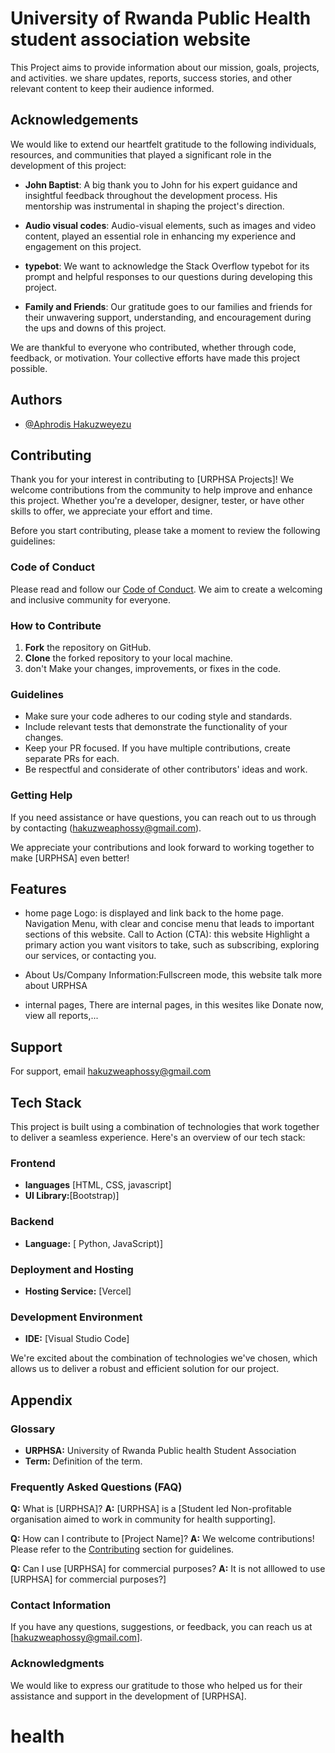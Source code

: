
# University of Rwanda Public Health student association website

This Project aims  to provide information about our mission, goals, projects, and activities. we
 share updates, reports, success stories, and other relevant content to keep their audience informed.


## Acknowledgements

We would like to extend our heartfelt gratitude to the following individuals, resources, and communities that played a significant role in the development of this project:

- **John Baptist**: A big thank you to John for his expert guidance and insightful feedback throughout the development process. His mentorship was instrumental in shaping the project's direction.

- **Audio visual codes**: Audio-visual elements, such as images and video content, played an essential role in enhancing my experience and engagement on this project.

- **typebot**: We want to acknowledge the Stack Overflow typebot for its prompt and helpful responses to our questions during developing this project.

- **Family and Friends**: Our gratitude goes to our families and friends for their unwavering support, understanding, and encouragement during the ups and downs of this project.

We are thankful to everyone who contributed, whether through code, feedback, or motivation. Your collective efforts have made this project possible.


## Authors

- [@Aphrodis Hakuzweyezu](https://www.github.com/HAphrodis)


## Contributing

Thank you for your interest in contributing to [URPHSA Projects]! We welcome contributions from the community to help improve and enhance this project. Whether you're a developer, designer, tester, or have other skills to offer, we appreciate your effort and time.

Before you start contributing, please take a moment to review the following guidelines:

### Code of Conduct

Please read and follow our [Code of Conduct](CODE_OF_CONDUCT.md). We aim to create a welcoming and inclusive community for everyone.

### How to Contribute

1. **Fork** the repository on GitHub.
2. **Clone** the forked repository to your local machine.
3. don't Make your changes, improvements, or fixes in the code.


### Guidelines

- Make sure your code adheres to our coding style and standards.
- Include relevant tests that demonstrate the functionality of your changes.
- Keep your PR focused. If you have multiple contributions, create separate PRs for each.
- Be respectful and considerate of other contributors' ideas and work.


### Getting Help

If you need assistance or have questions, you can reach out to us through  by contacting (hakuzweaphossy@gmail.com).

We appreciate your contributions and look forward to working together to make [URPHSA] even better!


## Features

- home page
Logo: is displayed and link back to the home page.
Navigation Menu, with clear and concise menu that leads to important sections of this website.
Call to Action (CTA): this website Highlight a primary action you want visitors to take, such as subscribing, exploring our services, or contacting you.

- About Us/Company Information:Fullscreen mode, this website talk more about URPHSA

- internal pages, There are internal pages, in this wesites like Donate now, view all reports,...



## Support

For support, email hakuzweaphossy@gmail.com 
## Tech Stack

This project is built using a combination of technologies that work together to deliver a seamless experience. Here's an overview of our tech stack:

### Frontend
- **languages** [HTML, CSS, javascript]
- **UI Library:**[Bootstrap)]

### Backend

- **Language:** [ Python, JavaScript)]

### Deployment and Hosting
- **Hosting Service:** [Vercel]


### Development Environment

- **IDE:** [Visual Studio Code]

We're excited about the combination of technologies we've chosen, which allows us to deliver a robust and efficient solution for our project.




## Appendix

### Glossary

- **URPHSA:** University of Rwanda Public health Student Association
- **Term:** Definition of the term.

### Frequently Asked Questions (FAQ)

**Q:** What is [URPHSA]?
**A:** [URPHSA] is a [Student led Non-profitable organisation aimed to work in community for health supporting].

**Q:** How can I contribute to [Project Name]?
**A:** We welcome contributions! Please refer to the [Contributing](#contributing) section for guidelines.

**Q:** Can I use [URPHSA] for commercial purposes?
**A:** It is not alllowed to use [URPHSA] for commercial purposes?]


### Contact Information

If you have any questions, suggestions, or feedback, you can reach us at [hakuzweaphossy@gmail.com].

### Acknowledgments

We would like to express our gratitude to those who helped us for their assistance and support in the development of [URPHSA].
# health
